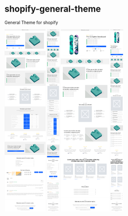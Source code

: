 # shopify-general-theme

General Theme for shopify

<p float="left">
  <img src="/theme-desktop.png" width="auto" height="600" />
  <img src="/theme-mobile.png" width="auto"  height="600"/> 
  
  <img src="/product-desktop.png" width="auto"  height="600"/> 
  <img src="/product-mobile.png" width="auto"  height="600"/> 
</p>
